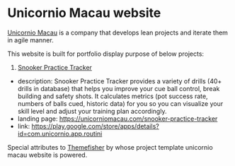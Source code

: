 # Unicornio Macau website

[Unicornio Macau](https://unicorniomacau.com) is a company that develops lean projects and iterate them in agile manner.

This website is built for portfolio display purpose of below projects:
1. [Snooker Practice Tracker](https://play.google.com/store/apps/details?id=com.unicornio.app.routini)
  - description: Snooker Practice Tracker provides a variety of drills (40+ drills in database) that helps you improve your cue ball control, break building and safety shots. It calculates metrics (pot success rate,  numbers of balls cued, historic data) for you so you can visualize your skill level and adjust your training plan accordingly.
  - landing page: https://unicorniomacau.com/snooker-practice-tracker
  - link: https://play.google.com/store/apps/details?id=com.unicornio.app.routini

Special attributes to [Themefisher](https://themefisher.com) by whose project template unicornio macau website is powered.
